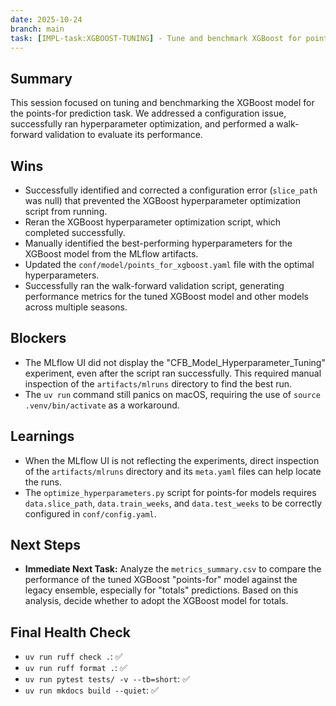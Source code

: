 ```yaml
---
date: 2025-10-24
branch: main
task: [IMPL-task:XGBOOST-TUNING] - Tune and benchmark XGBoost for points-for model.
---
```


## Summary

This session focused on tuning and benchmarking the XGBoost model for the points-for prediction task. We addressed a configuration issue, successfully ran hyperparameter optimization, and performed a walk-forward validation to evaluate its performance.

## Wins

- Successfully identified and corrected a configuration error (`slice_path` was null) that prevented the XGBoost hyperparameter optimization script from running.
- Reran the XGBoost hyperparameter optimization script, which completed successfully.
- Manually identified the best-performing hyperparameters for the XGBoost model from the MLflow artifacts.
- Updated the `conf/model/points_for_xgboost.yaml` file with the optimal hyperparameters.
- Successfully ran the walk-forward validation script, generating performance metrics for the tuned XGBoost model and other models across multiple seasons.

## Blockers

- The MLflow UI did not display the "CFB_Model_Hyperparameter_Tuning" experiment, even after the script ran successfully. This required manual inspection of the `artifacts/mlruns` directory to find the best run.
- The `uv run` command still panics on macOS, requiring the use of `source .venv/bin/activate` as a workaround.

## Learnings

- When the MLflow UI is not reflecting the experiments, direct inspection of the `artifacts/mlruns` directory and its `meta.yaml` files can help locate the runs.
- The `optimize_hyperparameters.py` script for points-for models requires `data.slice_path`, `data.train_weeks`, and `data.test_weeks` to be correctly configured in `conf/config.yaml`.

## Next Steps

- **Immediate Next Task:** Analyze the `metrics_summary.csv` to compare the performance of the tuned XGBoost "points-for" model against the legacy ensemble, especially for "totals" predictions. Based on this analysis, decide whether to adopt the XGBoost model for totals.

## Final Health Check

- `uv run ruff check .`: ✅
- `uv run ruff format .`: ✅
- `uv run pytest tests/ -v --tb=short`: ✅
- `uv run mkdocs build --quiet`: ✅